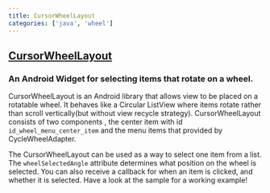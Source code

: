 ```yaml
---
title: CursorWheelLayout
categories: ['java', 'wheel']
---
```

## [CursorWheelLayout](https://github.com/BCsl/CursorWheelLayout)

### An Android Widget for selecting items that rotate on a wheel.


CursorWheelLayout is an Android library that allows view to be placed on a rotatable wheel. It behaves like a Circular ListView where items rotate rather than scroll vertically(but without view recycle strategy).
CursorWheelLayout consists of two components , the center item with id `id_wheel_menu_center_item` and the menu items that provided by CycleWheelAdapter.

The CursorWheelLayout can be used as a way to select one item from a list. The `wheelSelectedAngle` attribute determines what position on the wheel is selected.
You can also receive a callback for when an item is clicked, and whether it is selected. Have a look at the sample for a working example!
